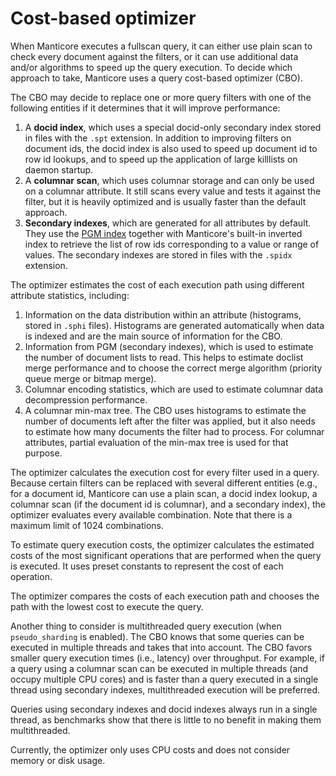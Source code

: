 # Cost-based optimizer

When Manticore executes a fullscan query, it can either use plain scan to check every document against the filters, or it can use additional data and/or algorithms to speed up the query execution. To decide which approach to take, Manticore uses a query cost-based optimizer (CBO).

The CBO may decide to replace one or more query filters with one of the following entities if it determines that it will improve performance:

1. A **docid index**, which uses a special docid-only secondary index stored in files with the `.spt` extension. In addition to improving filters on document ids, the docid index is also used to speed up document id to row id lookups, and to speed up the application of large killlists on daemon startup.
2. A **columnar scan**, which uses columnar storage and can only be used on a columnar attribute. It still scans every value and tests it against the filter, but it is heavily optimized and is usually faster than the default approach.
3. **Secondary indexes**, which are generated for all attributes by default. They use the [PGM index](https://pgm.di.unipi.it/) together with Manticore's built-in inverted index to retrieve the list of row ids corresponding to a value or range of values. The secondary indexes are stored in files with the `.spidx` extension.

The optimizer estimates the cost of each execution path using different attribute statistics, including:

1. Information on the data distribution within an attribute (histograms, stored in `.sphi` files). Histograms are generated automatically when data is indexed and are the main source of information for the CBO.
2. Information from PGM (secondary indexes), which is used to estimate the number of document lists to read. This helps to estimate doclist merge performance and to choose the correct merge algorithm (priority queue merge or bitmap merge).
3. Columnar encoding statistics, which are used to estimate columnar data decompression performance.
4. A columnar min-max tree. The CBO uses histograms to estimate the number of documents left after the filter was applied, but it also needs to estimate how many documents the filter had to process. For columnar attributes, partial evaluation of the min-max tree is used for that purpose.

The optimizer calculates the execution cost for every filter used in a query. Because certain filters can be replaced with several different entities (e.g., for a document id, Manticore can use a plain scan, a docid index lookup, a columnar scan (if the document id is columnar), and a secondary index), the optimizer evaluates every available combination. Note that there is a maximum limit of 1024 combinations.

To estimate query execution costs, the optimizer calculates the estimated costs of the most significant operations that are performed when the query is executed. It uses preset constants to represent the cost of each operation.

The optimizer compares the costs of each execution path and chooses the path with the lowest cost to execute the query.

Another thing to consider is multithreaded query execution (when `pseudo_sharding` is enabled). The CBO knows that some queries can be executed in multiple threads and takes that into account. The CBO favors smaller query execution times (i.e., latency) over throughput. For example, if a query using a columnar scan can be executed in multiple threads (and occupy multiple CPU cores) and is faster than a query executed in a single thread using secondary indexes, multithreaded execution will be preferred.

Queries using secondary indexes and docid indexes always run in a single thread, as benchmarks show that there is little to no benefit in making them multithreaded.

Currently, the optimizer only uses CPU costs and does not consider memory or disk usage.